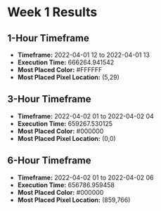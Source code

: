 # Week 1 Results
## 1-Hour Timeframe
- **Timeframe:** 2022-04-01 12 to 2022-04-01 13
- **Execution Time:** 666264.941542
- **Most Placed Color:** #FFFFFF
- **Most Placed Pixel Location:** (5,29)
## 3-Hour Timeframe
- **Timeframe:** 2022-04-02 01 to 2022-04-02 04
- **Execution Time:** 659267.530125
- **Most Placed Color:** #000000
- **Most Placed Pixel Location:** (0,0)
## 6-Hour Timeframe
- **Timeframe:** 2022-04-02 01 to 2022-04-02 06
- **Execution Time:** 656786.959458
- **Most Placed Color:** #000000
- **Most Placed Pixel Location:** (859,766)
 